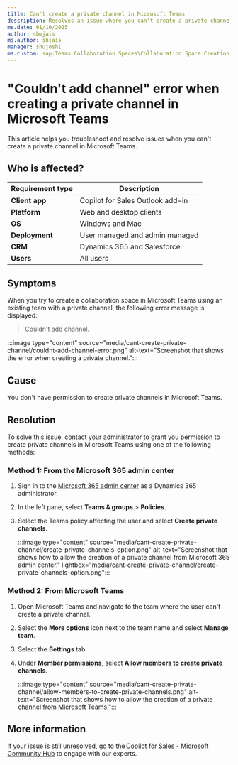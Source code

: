 ```yaml
---
title: Can't create a private channel in Microsoft Teams
description: Resolves an issue where you can't create a private channel in Microsoft Teams.
ms.date: 01/10/2025
author: sbmjais
ms.author: shjais
manager: shujoshi
ms.custom: sap:Teams Collaboration Spaces\Collaboration Space Creation and access from Outlook Side-Panel
---
```

# "Couldn't add channel" error when creating a private channel in Microsoft Teams

This article helps you troubleshoot and resolve issues when you can't create a private channel in Microsoft Teams.

## Who is affected?

| Requirement type |Description  |
|---------|---------|
|**Client app**     |  Copilot for Sales Outlook add-in        |
|**Platform**     | Web and desktop clients         |
|**OS**     | Windows and Mac         |
|**Deployment**     | User managed and admin managed       |
|**CRM**     | Dynamics 365 and Salesforce      |
|**Users**     | All users |

## Symptoms

When you try to create a collaboration space in Microsoft Teams using an existing team with a private channel, the following error message is displayed:

> Couldn't add channel.

:::image type="content" source="media/cant-create-private-channel/couldnt-add-channel-error.png" alt-text="Screenshot that shows the error when creating a private channel.":::

## Cause

You don't have permission to create private channels in Microsoft Teams.

## Resolution

To solve this issue, contact your administrator to grant you permission to create private channels in Microsoft Teams using one of the following methods:

### Method 1: From the Microsoft 365 admin center

1. Sign in to the [Microsoft 365 admin center](https://admin.microsoft.com/) as a Dynamics 365 administrator.
2. In the left pane, select **Teams & groups** > **Policies**.
3. Select the Teams policy affecting the user and select **Create private channels**.

    :::image type="content" source="media/cant-create-private-channel/create-private-channels-option.png" alt-text="Screenshot that shows how to allow the creation of a private channel from Microsoft 365 admin center." lightbox="media/cant-create-private-channel/create-private-channels-option.png":::

### Method 2: From Microsoft Teams

1. Open Microsoft Teams and navigate to the team where the user can't create a private channel.
2. Select the **More options** icon next to the team name and select **Manage team**.
3. Select the **Settings** tab.
4. Under **Member permissions**, select **Allow members to create private channels**.

    :::image type="content" source="media/cant-create-private-channel/allow-members-to-create-private-channels.png" alt-text="Screenshot that shows how to allow the creation of a private channel from Microsoft Teams.":::

## More information

If your issue is still unresolved, go to the [Copilot for Sales - Microsoft Community Hub](https://techcommunity.microsoft.com/t5/viva-sales/bd-p/VivaSales) to engage with our experts.
